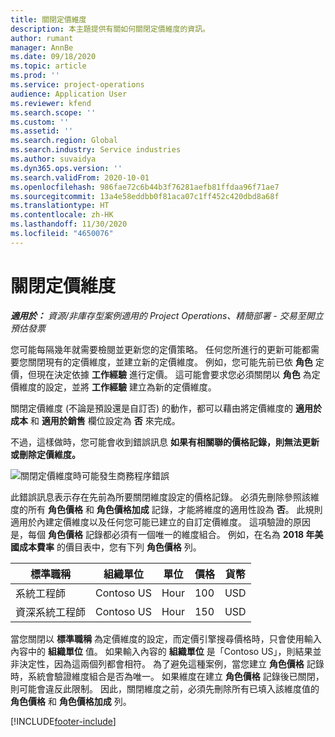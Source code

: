 ```yaml
---
title: 關閉定價維度
description: 本主題提供有關如何關閉定價維度的資訊。
author: rumant
manager: AnnBe
ms.date: 09/18/2020
ms.topic: article
ms.prod: ''
ms.service: project-operations
audience: Application User
ms.reviewer: kfend
ms.search.scope: ''
ms.custom: ''
ms.assetid: ''
ms.search.region: Global
ms.search.industry: Service industries
ms.author: suvaidya
ms.dyn365.ops.version: ''
ms.search.validFrom: 2020-10-01
ms.openlocfilehash: 986fae72c6b44b3f76281aefb81ffdaa96f71ae7
ms.sourcegitcommit: 13a4e58eddbb0f81aca07c1ff452c420dbd8a68f
ms.translationtype: HT
ms.contentlocale: zh-HK
ms.lasthandoff: 11/30/2020
ms.locfileid: "4650076"
---
```

# <a name="turning-off-a-pricing-dimension"></a>關閉定價維度

_**適用於：** 資源/非庫存型案例適用的 Project Operations、精簡部署 - 交易至開立預估發票_

您可能每隔幾年就需要檢閱並更新您的定價策略。 任何您所進行的更新可能都需要您關閉現有的定價維度，並建立新的定價維度。 例如，您可能先前已依 **角色** 定價，但現在決定依據 **工作經驗** 進行定價。 這可能會要求您必須關閉以 **角色** 為定價維度的設定，並將 **工作經驗** 建立為新的定價維度。 

關閉定價維度 (不論是預設還是自訂否) 的動作，都可以藉由將定價維度的 **適用於成本** 和 **適用於銷售** 欄位設定為 **否** 來完成。

不過，這樣做時，您可能會收到錯誤訊息 **如果有相關聯的價格記錄，則無法更新或刪除定價維度。**

![關閉定價維度時可能發生商務程序錯誤](media/Business-Process-Error.png)

此錯誤訊息表示存在先前為所要關閉維度設定的價格記錄。 必須先刪除參照該維度的所有 **角色價格** 和 **角色價格加成** 記錄，才能將維度的適用性設為 **否**。 此規則適用於內建定價維度以及任何您可能已建立的自訂定價維度。 這項驗證的原因是，每個 **角色價格** 記錄都必須有一個唯一的維度組合。 例如，在名為 **2018 年美國成本費率** 的價目表中，您有下列 **角色價格** 列。 

| 標準職稱         | 組織單位    |單位   |價格  |貨幣  |
| -----------------------|-------------|-------|-------|----------|
| 系統工程師|Contoso US|Hour| 100|USD|
| 資深系統工程師|Contoso US|Hour| 150| USD|


當您關閉以 **標準職稱** 為定價維度的設定，而定價引擎搜尋價格時，只會使用輸入內容中的 **組織單位** 值。 如果輸入內容的 **組織單位** 是「Contoso US」，則結果並非決定性，因為這兩個列都會相符。 為了避免這種案例，當您建立 **角色價格** 記錄時，系統會驗證維度組合是否為唯一。 如果維度在建立 **角色價格** 記錄後已關閉，則可能會違反此限制。 因此，關閉維度之前，必須先刪除所有已填入該維度值的 **角色價格** 和 **角色價格加成** 列。


[!INCLUDE[footer-include](../includes/footer-banner.md)]